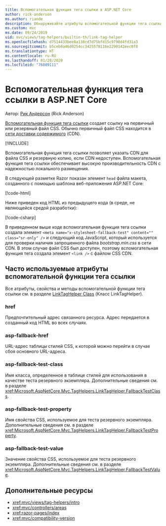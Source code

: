 ```yaml
---
title: Вспомогательная функция тега ссылки в ASP.NET Core
author: rick-anderson
ms.author: riande
description: Обнаруживайте атрибуты вспомогательной функции тега ссылки ASP.NET Core и роль, которую играет каждый атрибут в расширении поведения тега ссылки HTML.
ms.custom: mvc
ms.date: 09/24/2019
uid: mvc/views/tag-helpers/builtin-th/link-tag-helper
ms.openlocfilehash: d7514433bee8a138cd7d75bfd15c9798d4fd31a3
ms.sourcegitcommit: b5ceb0a46d0254cc3425578116e2290142eec0f0
ms.translationtype: HT
ms.contentlocale: ru-RU
ms.lasthandoff: 01/28/2020
ms.locfileid: "76809111"
---
```

# <a name="link-tag-helper-in-aspnet-core"></a>Вспомогательная функция тега ссылки в ASP.NET Core

Автор: [Рик Андерсон](https://twitter.com/RickAndMSFT) (Rick Anderson)

[Вспомогательная функция тега ссылки](xref:Microsoft.AspNetCore.Mvc.TagHelpers.LinkTagHelper) создает ссылку на первичный или резервный файл CSS. Обычно первичный файл CSS находится в [сети доставки содержимого](/office365/enterprise/content-delivery-networks#what-exactly-is-a-cdn) (CDN).

[!INCLUDE[](~/includes/cdn.md)]

Вспомогательная функция тега ссылки позволяет указать CDN для файла CSS и резервную копию, если CDN недоступен. Вспомогательная функция тега ссылки обеспечивает высокую производительность CDN с надежностью локального размещения.

В следующей разметке Razor показан элемент `head` файла макета, созданного с помощью шаблона веб-приложения ASP.NET Core:

[!code-html[](link-tag-helper/sample/_Layout.cshtml?name=snippet)]

Ниже приведен код HTML из предыдущего кода (в среде, не являющейся средой разработки):

[!code-csharp[](link-tag-helper/sample/HtmlPage1.html)]

В приведенном выше коде вспомогательная функция тега ссылки создала элемент `<meta name="x-stylesheet-fallback-test" content="" class="sr-only" />` и следующий код JavaScript, который используется для проверки наличия запрошенного файла *bootstrap.min.css* в сети CDN. В этом случае файл CSS был доступен, поэтому вспомогательная функция тега создала элемент `<link />` с файлом CSS CDN.

## <a name="commonly-used-link-tag-helper-attributes"></a>Часто используемые атрибуты вспомогательной функции тега ссылки

Все атрибуты, свойства и методы вспомогательной функции тега ссылки см. в разделе [LinkTagHelper Class](xref:Microsoft.AspNetCore.Mvc.TagHelpers.LinkTagHelper) (Класс LinkTagHelper).

### <a name="href"></a>href

Предпочтительный адрес связанного ресурса. Адрес передается в созданный код HTML во всех случаях.

### <a name="asp-fallback-href"></a>asp-fallback-href

URL-адрес таблицы стилей CSS, к которой можно перейти в случае сбоя основного URL-адреса.

### <a name="asp-fallback-test-class"></a>asp-fallback-test-class

Имя класса, определенное в таблице стилей для использования в качестве теста резервного экземпляра. Дополнительные сведения см. в разделе <xref:Microsoft.AspNetCore.Mvc.TagHelpers.LinkTagHelper.FallbackTestClass>.

### <a name="asp-fallback-test-property"></a>asp-fallback-test-property

Имя свойства CSS, используемое для теста резервного экземпляра. Дополнительные сведения см. в разделе <xref:Microsoft.AspNetCore.Mvc.TagHelpers.LinkTagHelper.FallbackTestProperty>.

### <a name="asp-fallback-test-value"></a>asp-fallback-test-value

Значение свойства CSS, используемое для теста резервного экземпляра. Дополнительные сведения см. в разделе <xref:Microsoft.AspNetCore.Mvc.TagHelpers.LinkTagHelper.FallbackTestValue>.

## <a name="additional-resources"></a>Дополнительные ресурсы

* <xref:mvc/views/tag-helpers/intro>
* <xref:mvc/controllers/areas>
* <xref:razor-pages/index>
* <xref:mvc/compatibility-version>
